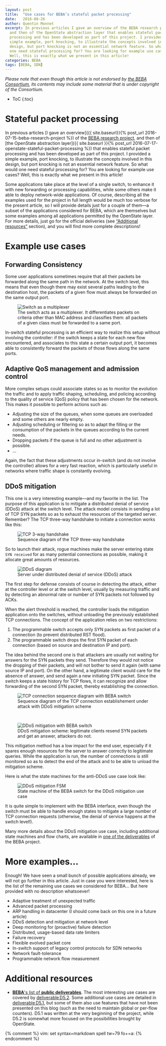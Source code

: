 ```yaml
---
layout: post
title:  "Use cases for BEBA’s stateful packet processing"
date:   2016-08-26
author: Quentin Monnet
excerpt: In previous articles I gave an overview of the BEBA research project,
  and then of the OpenState abstraction layer that enables stateful packet
  processing and has been developed as part of this project. I provided a
  simple example, port knocking, to illustrate the concepts involved in this
  design, but port knocking is not an essential network feature. So what would
  one need stateful processing for? You are looking for example use cases?
  Well, this is exactly what we present in this article!
categories: BEBA
tags: [BEBA, SDN]
---
```


_Please note that even though this article is not endorsed by [the BEBA
Consortium](http://www.beba-project.eu/our-team), its contents may include some
material that is under copyright of the Consortium._

* ToC
{:toc}

# Stateful packet processing

In previous articles [I gave an overview]({{ site.baseurl}}{% post_url
2016-07-15-beba-research-project %}) of the [BEBA research
project](http://www.beba-project.eu/), and then of [the OpenState abstraction
layer]({{ site.baseurl }}{% post_url
2016-07-17-openstate-stateful-packet-processing %}) that enables stateful
packet processing and has been developed as part of this project. I provided a
simple example, port knocking, to illustrate the concepts involved in this
design, but port knocking is not an essential network feature. So what would
one need stateful processing for? You are looking for example use cases? Well,
this is exactly what we present in this article!

Some applications take place at the level of a single switch, to enhance it
with new forwarding or processing capabilities, while some others make it able
to deploy network-wide applications. Of course, describing all the examples
used for the project in full length would be much too verbose for the present
article, so I will provide details just for a couple of them—a subset of the
applications considered for BEBA, which are themselves but some examples among
all applications permitted by the OpenState layer. For more details, just go
for the official deliveries (see [“Additional
resources”](#additional-resources) section), and you will find more complete
descriptions!

# Example use cases

## Forwarding Consistency

Some user applications sometimes require that all their packets be forwarded
along the same path in the network. At the switch level, this means that even
though there may exist several paths leading to the destination host, the
packets of a given flow must always be forwarded on the same output port.

<figure>
  <img src="{{ site.baseurl }}/img/misc/consistency.svg" alt="Switch as a multiplexer"/>
  <figcaption>
    The switch acts as a multiplexer. It differentiates packets on criteria
    other than MAC address and classifies them: all packets of a given class
    must be forwarded to a same port.
  </figcaption>
</figure>

In-switch stateful processing is an efficient way to realize this setup without
involving the controller: if the switch keeps a state for each new flow
encountered, and associates to this state a certain output port, it becomes
able to consistently forward the packets of those flows along the same ports.

## Adaptive QoS management and admission control

More complex setups could associate states so as to monitor the evolution the
traffic and to apply traffic shaping, scheduling, and policing according to the
quality of service (QoS) policy that has been chosen for the network. This
makes it possible to perform actions such as:

* Adjusting the size of the queues, when some queues are overloaded and some
  others are nearly empty.
* Adjusting scheduling or filtering so as to adapt the filling or the
  consumption of the packets in the queues according to the current needs.
* Dropping packets if the queue is full and no other adjustment is possible.
* …

Again, the fact that these adjustments occur in-switch (and do not involve the
controller) allows for a very fast reaction, which is particularly useful in
networks where traffic shape is constantly evolving.

## DDoS mitigation

This one is a very interesting example—and my favorite in the list. The purpose
of this application is to mitigate a distributed denial of service (DDoS)
attack at the switch level. The attack model consists in sending a lot of TCP
SYN packets so as to exhaust the resources of the targeted server. Remember?
The TCP three-way handshake to initiate a connection works like this:

<figure>
  <img src="{{ site.baseurl }}/img/misc/tcp3wh.svg" alt="TCP 3-way handshake"/>
  <figcaption>
    Sequence diagram of the TCP three-way handshake
  </figcaption>
</figure>

So to launch their attack, rogue machines make the server entering state `SYN
received` for as many potential connections as possible, making it allocate
great amounts of resources.

<figure>
  <img src="{{ site.baseurl }}/img/net/ddos.svg" alt="DDoS diagram"/>
  <figcaption>
    Server under distributed denial of service (DDoS) attack
  </figcaption>
</figure>

The first step for defense consists of course in detecting the attack, either
at the controller level or at the switch level, usually by measuring traffic
and by detecting an abnormal rate or number of SYN packets not followed by
ACKs.

When the alert threshold is reached, the controller loads the mitigation
application onto the switches, without unloading the previously established TCP
connections. The concept of the application relies on two restrictions:

  1. The programmable switch accepts only SYN packets as first packet of a
     connection (to prevent distributed RST flood).
  2. The programmable switch drops the first SYN packet of each connection
     (based on source and destination IP and port).

The idea behind the second one is that attackers are usually not waiting for
answers for the SYN packets they send. Therefore they would not notice the
dropping of their packets, and will not bother to send it again (with same
source IP and port). On the other hand, a legitimate client would care for the
absence of answer, and send again a new initiating SYN packet. Since the switch
keeps a state history for TCP flows, it can recognize and allow forwarding of
the second SYN packet, thereby establishing the connection.

<figure>
  <img src="{{ site.baseurl }}/img/misc/tcp3wh_beba.svg" alt="TCP connection sequence diagram with BEBA switch"/>
  <figcaption>
    Sequence diagram of the TCP connection establishement under attack with
    DDoS mitigation scheme
  </figcaption>
</figure>

<br />

<figure>
  <img src="{{ site.baseurl }}/img/net/ddos_mitigation.svg" alt="DDoS mitigation with BEBA switch"/>
  <figcaption>
    DDoS mitigation scheme: legitimate clients resend SYN packets and get an
    answer, attackers do not.
  </figcaption>
</figure>

This mitigation method has a low impact for the end user, especially if it
spares enough resources for the server to answer correctly to legitimate
queries. While the application is run, the number of connections is still
monitored so as to detect the end of the attack and to be able to unload the
mitigation scheme.

Here is what the state machines for the anti-DDoS use case look like:

<figure>
  <img src="{{ site.baseurl }}/img/fsm/ddos_mitigation.svg" alt="DDoS mitigation FSM"/>
  <figcaption>
    State machine of the BEBA switch for the DDoS mitigation use case
  </figcaption>
</figure>

It is quite simple to implement with the BEBA interface, even though the switch
must be able to handle enough states to mitigate a large number of TCP
connection requests (otherwise, the denial of service happens at the switch
level!).

Many more details about the DDoS mitigation use case, including additional
state machines and flow charts, are available in [one of the
deliverables](http://www.beba-project.eu/public_deliverables/BEBA_D5.2.pdf) of
the BEBA project.

# More examples…

Enough! We have seen a small bunch of possible applications already, we will
not go further in this article. Just in case you were interested, here is the
list of the remaining use cases we considered for BEBA… But here provided with
no description whatsoever!

* Adaptive treatment of unexpected traffic
* Advanced packet processing
* ARP handling in datacenter (I should come back on this one in a future
  article)
* DDoS detection and mitigation at network level
* Deep monitoring for (proactive) failure detection
* Distributed, usage-based data rate limiters
* Failure recovery
* Flexible evolved packet core
* In-switch support of legacy control protocols for SDN networks
* Network fault-tolerance
* Programmable network flow measurement

# Additional resources

* [**BEBA**'s list of **public
  deliverables**](http://www.beba-project.eu/dissemination/public-deliverables).
  The most interesting use cases are covered by [deliverable D5.2][D5.2]. Some
  additional use cases are detailed in [deliverable D5.1][D5.1], but some of
  them also use features that have not been presented on this blog (such as the
  need to maintain global or per-flow counters). D5.1 was written at the very
  beginning of the project, while D5.2 is somewhat more focused on the
  possibilities brought by OpenState.

[D5.1]: http://www.beba-project.eu/public_deliverables/BEBA_D5.1_Use%20Case%20and%20Application%20Scenarios_vFinal.pdf
[D5.2]: http://www.beba-project.eu/public_deliverables/BEBA_D5.2.pdf

{% comment %} vim: set syntax=markdown spell tw=79 fo+=a: {% endcomment %}
